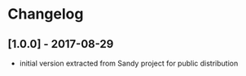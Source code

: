 # Changelog

## [1.0.0] - 2017-08-29
* initial version extracted from Sandy project for public distribution

